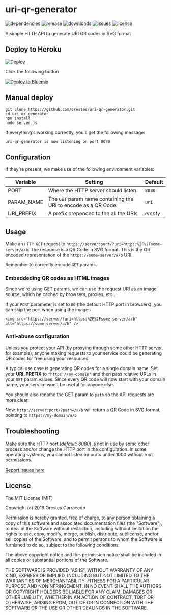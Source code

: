 # uri-qr-generator

![dependencies](https://david-dm.org/orestes/uri-qr-generator.svg)
![release](https://img.shields.io/github/release/qubyte/rubidium.svg)
![downloads](https://img.shields.io/github/downloads/orestes/uri-qr-generator/total.svg)
![issues](https://img.shields.io/github/issues/orestes/uri-qr-generator.svg)
![license](https://img.shields.io/github/license/orestes/uri-qr-generator.svg)

A simple HTTP API to generate URI QR codes in SVG format

## Deploy to Heroku

[![Deploy](https://www.herokucdn.com/deploy/button.svg)](https://heroku.com/deploy)


Click the following button

[![Deploy to Bluemix](https://bluemix.net/deploy/button.png)](https://bluemix.net/deploy?repository=https://github.com/davidsonbpe/uri-qr-generator.git)


## Manual deploy

```
git clone https://github.com/orestes/uri-qr-generator.git
cd uri-qr-generator
npm install
node server.js
```

If everything's working correctly, you'll get the following message:

```
uri-qr-generator is now listening on port 8080
```

## Configuration

If they're present, we make use of the following environment variables:

| Variable   | Setting                                                         | Default |
|------------|-----------------------------------------------------------------|---------|
| PORT       | Where the HTTP server should listen.                            | `8080`  |
| PARAM_NAME | The `GET` param name containing the URI to encode as a QR Code. | `uri`   |
| URI_PREFIX | A prefix prepended to the all the URIs                          | *empty* |

## Usage

Make an `HTTP GET` request to `https://server:port/?uri=https:%2F%2Fsome-server/a/b`. The response is a QR Code in SVG format. This is the QR encoded representation of the `https://some-server/a/b` URI.

Remember to correctly encode `GET` params.

### Embeddeding QR codes as HTML images

Since we're using GET params, we can use the request URI as an image source, which be cached by browsers, proxies, etc...

If your `PORT` parameter is set to `80` (the default HTTP port in browsers), you can skip the port when using the images

`<img src="https://server/?uri=https:%2F%2Fsome-server/a/b" alt="https://some-server/a/b" />`

### Anti-abuse configuration

Unless you protect your API (by proxying through some other HTTP server, for example), anyone making requests to your service could be generating QR codes for free using your resources.

A typical use case is generating QR codes for a single domain name. Set your **URI_PREFIX** to `"https://my-domain"` and then pass relative URLs in your `GET` param values. Since every QR code will now start with your domain name, your service won't be useful for anyone else.

You should also rename the GET param to `path` so the API requests are more clear:

Now, `http://server:port/?path=/a/b` will return a QR Code in SVG format, pointing to `https://my-domain/a/b`

## Troubleshooting

Make sure the HTTP port (*default: 8080*) is not in use by some other process and/or change the HTTP port in the configuration. In some operating systems, you cannot listen on ports under 1000 without root permissions.

[Report issues here](https://github.com/orestes/uri-qr-generator/issues)

## License

The MIT License (MIT)

Copyright (c) 2016 Orestes Carracedo

Permission is hereby granted, free of charge, to any person obtaining a copy
of this software and associated documentation files (the "Software"), to deal
in the Software without restriction, including without limitation the rights
to use, copy, modify, merge, publish, distribute, sublicense, and/or sell
copies of the Software, and to permit persons to whom the Software is
furnished to do so, subject to the following conditions:

The above copyright notice and this permission notice shall be included in
all copies or substantial portions of the Software.

THE SOFTWARE IS PROVIDED "AS IS", WITHOUT WARRANTY OF ANY KIND, EXPRESS OR
IMPLIED, INCLUDING BUT NOT LIMITED TO THE WARRANTIES OF MERCHANTABILITY,
FITNESS FOR A PARTICULAR PURPOSE AND NONINFRINGEMENT. IN NO EVENT SHALL THE
AUTHORS OR COPYRIGHT HOLDERS BE LIABLE FOR ANY CLAIM, DAMAGES OR OTHER
LIABILITY, WHETHER IN AN ACTION OF CONTRACT, TORT OR OTHERWISE, ARISING FROM,
OUT OF OR IN CONNECTION WITH THE SOFTWARE OR THE USE OR OTHER DEALINGS IN
THE SOFTWARE.

